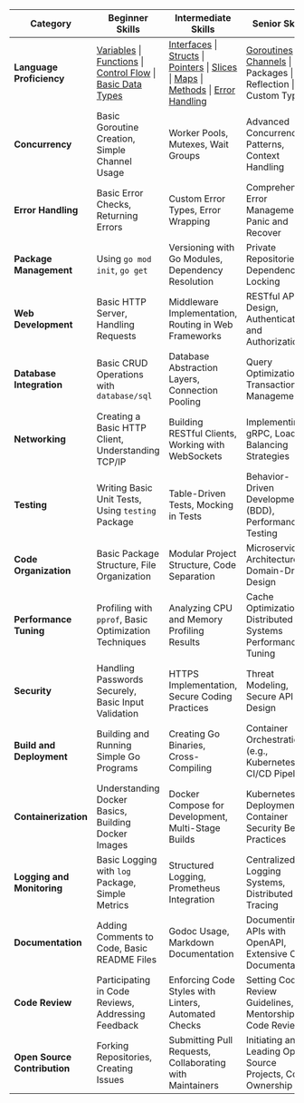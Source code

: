 | Category                 | Beginner Skills                                          | Intermediate Skills                                      | Senior Skills                                              |
|--------------------------|----------------------------------------------------------|----------------------------------------------------------|------------------------------------------------------------|
| **Language Proficiency** | [Variables](samples/variables_test.go) \| [Functions](samples/functions_test.go) \| [Control Flow](samples/control_flow_test.go) \| [Basic Data Types](samples/basic_data_types_test.go) | [Interfaces](samples/interfaces_test.go) \| [Structs](samples/structs_test.go) \| [Pointers](samples/pointers_test.go) \| [Slices](samples/slices_test.go) \| [Maps](samples/maps_test.go) \| [Methods](samples/methods_test.go) \| [Error Handling](samples/error_handling_test.go) | [Goroutines](samples/goroutine_test.go) \| [Channels](samples/channels_test.go) \| Packages \| Reflection \| Custom Types |
| **Concurrency**          | Basic Goroutine Creation, Simple Channel Usage            | Worker Pools, Mutexes, Wait Groups                        | Advanced Concurrency Patterns, Context Handling             |
| **Error Handling**       | Basic Error Checks, Returning Errors                     | Custom Error Types, Error Wrapping                        | Comprehensive Error Management, Panic and Recover           |
| **Package Management**   | Using `go mod init`, `go get`                            | Versioning with Go Modules, Dependency Resolution        | Private Repositories, Dependency Locking                    |
| **Web Development**      | Basic HTTP Server, Handling Requests                     | Middleware Implementation, Routing in Web Frameworks     | RESTful API Design, Authentication and Authorization       |
| **Database Integration** | Basic CRUD Operations with `database/sql`                 | Database Abstraction Layers, Connection Pooling          | Query Optimization, Transaction Management                 |
| **Networking**           | Creating a Basic HTTP Client, Understanding TCP/IP        | Building RESTful Clients, Working with WebSockets         | Implementing gRPC, Load Balancing Strategies                |
| **Testing**              | Writing Basic Unit Tests, Using `testing` Package         | Table-Driven Tests, Mocking in Tests                     | Behavior-Driven Development (BDD), Performance Testing      |
| **Code Organization**    | Basic Package Structure, File Organization               | Modular Project Structure, Code Separation               | Microservices Architecture, Domain-Driven Design           |
| **Performance Tuning**   | Profiling with `pprof`, Basic Optimization Techniques    | Analyzing CPU and Memory Profiling Results               | Cache Optimization, Distributed Systems Performance Tuning |
| **Security**             | Handling Passwords Securely, Basic Input Validation       | HTTPS Implementation, Secure Coding Practices           | Threat Modeling, Secure API Design                          |
| **Build and Deployment**  | Building and Running Simple Go Programs                  | Creating Go Binaries, Cross-Compiling                    | Container Orchestration (e.g., Kubernetes), CI/CD Pipelines |
| **Containerization**     | Understanding Docker Basics, Building Docker Images       | Docker Compose for Development, Multi-Stage Builds      | Kubernetes Deployment, Container Security Best Practices    |
| **Logging and Monitoring**| Basic Logging with `log` Package, Simple Metrics          | Structured Logging, Prometheus Integration               | Centralized Logging Systems, Distributed Tracing           |
| **Documentation**        | Adding Comments to Code, Basic README Files               | Godoc Usage, Markdown Documentation                      | Documenting APIs with OpenAPI, Extensive Code Documentation  |
| **Code Review**          | Participating in Code Reviews, Addressing Feedback        | Enforcing Code Styles with Linters, Automated Checks    | Setting Code Review Guidelines, Mentorship in Code Reviews  |
| **Open Source Contribution**| Forking Repositories, Creating Issues                   | Submitting Pull Requests, Collaborating with Maintainers | Initiating and Leading Open Source Projects, Code Ownership  |
